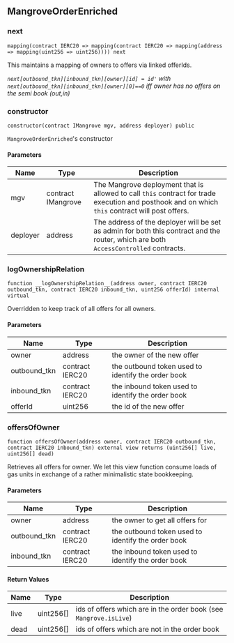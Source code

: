 ## MangroveOrderEnriched

### next

```solidity
mapping(contract IERC20 => mapping(contract IERC20 => mapping(address => mapping(uint256 => uint256)))) next
```

This maintains a mapping of owners to offers via linked offerIds.

_`next[outbound_tkn][inbound_tkn][owner][id] = id'` with `next[outbound_tkn][inbound_tkn][owner][0]==0` iff owner has no offers on the semi book (out,in)_

### constructor

```solidity
constructor(contract IMangrove mgv, address deployer) public
```

`MangroveOrderEnriched`'s constructor

#### Parameters

| Name | Type | Description |
| ---- | ---- | ----------- |
| mgv | contract IMangrove | The Mangrove deployment that is allowed to call `this` contract for trade execution and posthook and on which `this` contract will post offers. |
| deployer | address | The address of the deployer will be set as admin for both this contract and the router, which are both `AccessControlled` contracts. |

### __logOwnershipRelation__

```solidity
function __logOwnershipRelation__(address owner, contract IERC20 outbound_tkn, contract IERC20 inbound_tkn, uint256 offerId) internal virtual
```

Overridden to keep track of all offers for all owners.

#### Parameters

| Name | Type | Description |
| ---- | ---- | ----------- |
| owner | address | the owner of the new offer |
| outbound_tkn | contract IERC20 | the outbound token used to identify the order book |
| inbound_tkn | contract IERC20 | the inbound token used to identify the order book |
| offerId | uint256 | the id of the new offer |

### offersOfOwner

```solidity
function offersOfOwner(address owner, contract IERC20 outbound_tkn, contract IERC20 inbound_tkn) external view returns (uint256[] live, uint256[] dead)
```

Retrieves all offers for owner. We let this view function consume loads of gas units in exchange of a rather minimalistic state bookkeeping.

#### Parameters

| Name | Type | Description |
| ---- | ---- | ----------- |
| owner | address | the owner to get all offers for |
| outbound_tkn | contract IERC20 | the outbound token used to identify the order book |
| inbound_tkn | contract IERC20 | the inbound token used to identify the order book |

#### Return Values

| Name | Type | Description |
| ---- | ---- | ----------- |
| live | uint256[] | ids of offers which are in the order book (see `Mangrove.isLive`) |
| dead | uint256[] | ids of offers which are not in the order book |

